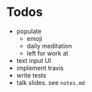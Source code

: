 # Todos
* populate 
  - emoji
  - daily meditation
  - left for work at
* text input UI 
* implement travis 
* write tests
* talk slides. see `notes.md`


